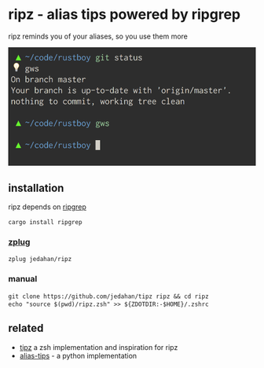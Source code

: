 # ripz - alias tips powered by ripgrep

ripz reminds you of your aliases, so you use them more

![ripz](ripz.png)

## installation

ripz depends on [ripgrep](github.com/BurntSushi/ripgrep)

    cargo install ripgrep

### [zplug]()

    zplug jedahan/ripz

### manual

    git clone https://github.com/jedahan/tipz ripz && cd ripz
    echo "source $(pwd)/ripz.zsh" >> ${ZDOTDIR:-$HOME}/.zshrc

## related

* [tipz](github.com/molovo/tipz) a zsh implementation and inspiration for ripz
* [alias-tips](https://github.com/djui/alias-tips) - a python implementation
